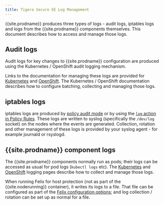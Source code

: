 ```yaml
---
title: Tigera Secure EE Log Management
---
```


{{site.prodname}} produces three types of logs - audit logs, iptables logs and logs from the {{site.prodname}} components themselves.
This document describes how to access and manage those logs.

## Audit logs

Audit logs for key changes to {{site.prodname}} configuration are produced using the Kubernetes / OpenShift audit logging mechanism.

Links to the documentation for managing these logs are provided for [Kubernetes](auditing) and [OpenShift](openshift-auditing).
The Kubernetes / OpenShift documentation describes how to configure batching, collecting and managing those logs.

## iptables logs

iptables logs are produced by [policy audit mode](policy-auditing) or by using the [`log` action in Policy Rules](../calicoctl/resources/networkpolicy).
These logs are written to syslog (specifically the `/dev/log` socket) on the nodes where the events are generated.
Collection, rotation and other management of these logs is provided by your syslog agent - for example journald or rsyslogd.

## {{site.prodname}} component logs

The {{site.prodname}} components normally run as pods; their logs can be accessed as usual for pod logs (`kubectl logs` etc).  The [Kubernetes](https://kubernetes.io/docs/concepts/cluster-administration/logging/) and
[OpenShift](https://docs.openshift.com/container-platform/3.9/install_config/aggregate_logging.html) logging pages describe how to collect and manage those logs.

When running Felix for host protection (not as part of the {{site.noderunning}} container), it writes its logs to a file.
That file can be configured as part of the [Felix configuration options](../felix/configuration); and log collection / rotation can be set up
as normal for a file.